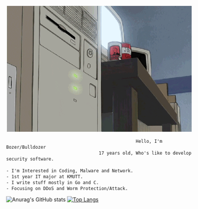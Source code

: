 <p align="center">
    <img src="qweqweqweqwe.gif" alt="----">
</p>

                                                     Hello, I'm Bozer/Bulldozer
                                       17 years old, Who's like to develop security software.

    - I'm Interested in Coding, Malware and Network.                      - 1st year IT major at KMUTT.
    - I write stuff mostly in Go and C.                                   - Focusing on DDoS and Worm Protection/Attack.
    
![Anurag's GitHub stats](https://github-readme-stats.vercel.app/api?username=boz3r&show_icons=true&theme=dark)
[![Top Langs](https://github-readme-stats.vercel.app/api/top-langs/?username=boz3r&show_icons=true&theme=dark)](https://github.com/anuraghazra/github-readme-stats)
